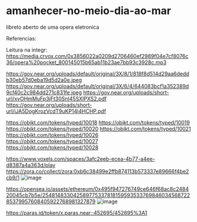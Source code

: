 # amanhecer-no-meio-dia-ao-mar
libreto aberto de uma opera eletronica


Referencias:

Leitura na integr:
https://media.crvox.com/0x3856022a0209d2706460ef2989f04e7cf8076c36/opera%20pocket_800145015b65ab11b23ae7bb93c3928c.mp3

https://gov.near.org/uploads/default/original/3X/8/1/818f8d514d29aa6deddb30eb57d0eba19d5d2a0e.jpeg
https://gov.near.org/uploads/default/original/3X/6/4/644083bcf1a352389d9cf40c2c984dd271c831fe.jpeg
https://gov.near.org/uploads/short-url/xvOHmMuFp3jFt30SnI45SXlPXS2.pdf
https://gov.near.org/uploads/short-url/iJA5DogKrozVcdT9uKP14l4HCHP.pdf

https://objkt.com/tokens/typed/10018
https://objkt.com/tokens/typed/10019
https://objkt.com/tokens/typed/10020
https://objkt.com/tokens/typed/10021
https://objkt.com/tokens/typed/10026
https://objkt.com/tokens/typed/10027
https://objkt.com/tokens/typed/10028

https://www.voxels.com/spaces/3afc2eeb-ecea-4b77-a4ee-d8387a4a363d/play
https://zora.co/collect/zora:0xb6c38499e2ffb874113b573337e89666f4be2cb9/1
![image](https://github.com/leafarsw/amanhecer-no-meio-dia-ao-mar/assets/66268763/86473669-bc53-49b8-94ea-4d2a546cb401)

https://opensea.io/assets/ethereum/0x495f947276749ce646f68ac8c248420045cb7b5e/25481483304258977533781815959353376984603456872285379957608405922768981327879
![image](https://github.com/leafarsw/amanhecer-no-meio-dia-ao-mar/assets/66268763/020465ce-4835-4451-84b5-518f4597c1d4)

https://paras.id/token/x.paras.near::452695/452695%3A1
